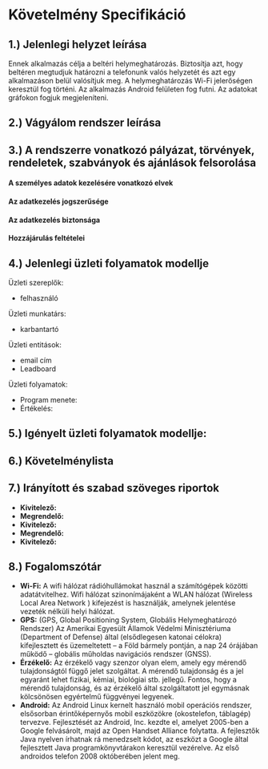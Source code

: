 # Követelmény Specifikáció

## 1.) Jelenlegi helyzet leírása
Ennek alkalmazás célja a beltéri helymeghatározás. Biztosítja azt, hogy beltéren megtudjuk határozni a telefonunk valós helyzetét és azt egy alkalmazáson belül valósítjuk meg. A helymeghatározás Wi-Fi jelerőségen keresztül fog történi. Az alkalmazás Android felületen fog futni. Az adatokat gráfokon fogjuk megjeleníteni.

## 2.) Vágyálom rendszer leírása


## 3.) A rendszerre vonatkozó pályázat, törvények, rendeletek, szabványok és ajánlások felsorolása

#### A személyes adatok kezelésére vonatkozó elvek


#### Az adatkezelés jogszerűsége


#### Az adatkezelés biztonsága



#### Hozzájárulás feltételei

## 4.) Jelenlegi üzleti folyamatok modellje

Üzleti szereplők: 	
-	felhasználó

Üzleti munkatárs: 	
-	karbantartó

Üzleti entitások: 		
-	email cím
-	Leadboard

Üzleti folyamatok:
-	Program menete: 
-	Értékelés: 

## 5.) Igényelt üzleti folyamatok modellje:

## 6.) Követelménylista

## 7.) Irányított és szabad szöveges riportok
- **Kivitelező:** 
 - **Megrendelő:** 
 - **Kivitelező:** 
 - **Megrendelő:**  
 - **Kivitelező:** 

## 8.) Fogalomszótár
 - **Wi-Fi:** A wifi hálózat rádióhullámokat használ a számítógépek közötti adatátvitelhez. Wifi hálózat szinonímájaként a WLAN hálózat (Wireless Local Area Network ) kifejezést is használják, amelynek jelentése vezeték nélküli helyi hálózat.
 - **GPS:** (GPS, Global Positioning System, Globális Helymeghatározó Rendszer) Az Amerikai Egyesült Államok Védelmi Minisztériuma (Department of Defense) által (elsődlegesen katonai célokra) kifejlesztett és üzemeltetett – a Föld bármely pontján, a nap 24 órájában működő – globális műholdas navigációs rendszer (GNSS).
 - **Érzékelő:** Az érzékelő vagy szenzor olyan elem, amely egy mérendő tulajdonságtól függő jelet szolgáltat. A mérendő tulajdonság és a jel egyaránt lehet fizikai, kémiai, biológiai stb. jellegű. Fontos, hogy a mérendő tulajdonság, és az érzékelő által szolgáltatott jel egymásnak kölcsönösen egyértelmű függvényei legyenek.
 - **Android:** Az Android Linux kernelt használó mobil operációs rendszer, elsősorban érintőképernyős mobil eszközökre (okostelefon, táblagép) tervezve. Fejlesztését az Android, Inc. kezdte el, amelyet 2005-ben a Google felvásárolt, majd az Open Handset Alliance folytatta. A fejlesztők Java nyelven írhatnak rá menedzselt kódot, az eszközt a Google által fejlesztett Java programkönyvtárakon keresztül vezérelve. Az első androidos telefon 2008 októberében jelent meg.
